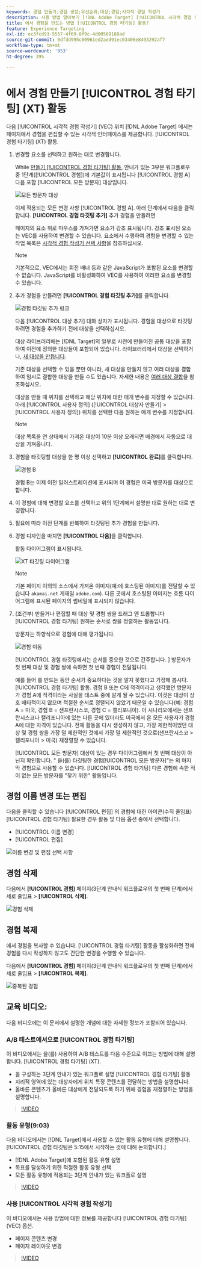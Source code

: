 ```yaml
---
keywords: 경험 만들기;경험 생성;우선순위;대상;경험;시각적 경험 작성기
description: 사용 방법 알아보기 [!DNL Adobe Target] [!UICONTROL 시각적 경험 작성기] (VEC) 를 클릭하여 페이지에서 경험을 만들고 편집할 수 있습니다 [!UICONTROL 경험 타기팅] (XT) 활동.
title: 에서 경험을 만드는 방법 [!UICONTROL 경험 타기팅] 활동?
feature: Experience Targeting
exl-id: ec3fcd93-5557-4f69-8f9c-4d00569188ad
source-git-commit: 0dfdd995c00961ed2aed91ec03406e8493292af7
workflow-type: tm+mt
source-wordcount: '953'
ht-degree: 39%

---
```


# 에서 경험 만들기 [!UICONTROL 경험 타기팅] (XT) 활동

다음 [!UICONTROL 시각적 경험 작성기] (VEC) 위치 [!DNL Adobe Target] 에서는 페이지에서 경험을 편집할 수 있는 시각적 인터페이스를 제공합니다. [!UICONTROL 경험 타기팅] (XT) 활동.

1. 변경할 요소를 선택하고 원하는 대로 변경합니다.

   While [만들기 [!UICONTROL 경험 타기팅] 활동](/help/main/c-activities/t-experience-target/t-xt-create/xt-create.md), 안내가 있는 3부분 워크플로우 중 1단계([!UICONTROL 경험])에 기본값이 표시됩니다 [!UICONTROL 경험 A] 다음 포함 [!UICONTROL 모든 방문자] 대상입니다.

   ![모든 방문자 대상](/help/main/c-activities/t-experience-target/t-xt-create/assets/all-visitors.png)

   이제 적용되는 모든 변경 사항 [!UICONTROL 경험 A]. 아래 단계에서 다음을 클릭합니다. **[!UICONTROL 경험 타깃팅 추가]** 추가 경험을 만들려면

   페이지의 요소 위로 마우스를 가져가면 요소가 강조 표시됩니다. 강조 표시된 요소는 VEC를 사용하여 변경할 수 있습니다. 요소에서 수행하여 경험을 변경할 수 있는 작업 목록은 [시각적 경험 작성기 선택 사항](/help/main/c-experiences/c-visual-experience-composer/viztarget-options.md)을 참조하십시오.

   >[!NOTE]
   >
   >기본적으로, VEC에서는 회전 배너 등과 같은 JavaScript가 포함된 요소를 변경할 수 없습니다. JavaScript를 비활성화하여 VEC를 사용하여 이러한 요소를 변경할 수 있습니다.

1. 추가 경험을 만들려면 **[!UICONTROL 경험 타깃팅 추가]**&#x200B;를 클릭합니다.

   ![경험 타깃팅 추가 링크](/help/main/c-activities/t-experience-target/t-xt-create/assets/add-experience-targeting.png)

   다음 [!UICONTROL 대상 추가] 대화 상자가 표시됩니다. 경험을 대상으로 타깃팅하려면 경험을 추가하기 전에 대상을 선택하십시오.

   대상 라이브러리에는 [!DNL Target]의 일부로 사전에 만들어진 공통 대상을 포함하여 이전에 정의한 대상들이 포함되어 있습니다. 라이브러리에서 대상을 선택하거나, [새 대상을 만듭니다](/help/main/c-target/c-audiences/audiences.md#concept_65BE870D290E412D8BBF557EEA67C271).

   기존 대상을 선택할 수 있을 뿐만 아니라, 새 대상을 만들지 않고 여러 대상을 결합하여 임시로 결합한 대상을 만들 수도 있습니다. 자세한 내용은 [여러 대상 결합](/help/main/c-target/combining-multiple-audiences.md#concept_A7386F1EA4394BD2AB72399C225981E5)을 참조하십시오.

   대상을 만들 때 위치를 선택하고 해당 위치에 대한 매개 변수를 지정할 수 있습니다. 아래 [!UICONTROL 사용자 정의] ([!UICONTROL 대상자 만들기] > [!UICONTROL 사용자 정의]) 위치를 선택한 다음 원하는 매개 변수를 지정합니다.

   >[!NOTE]
   >
   >대상 목록을 연 상태에서 가져온 대상이 10분 이상 오래되면 배경에서 자동으로 대상을 가져옵니다.

1. 경험을 타깃팅할 대상을 한 명 이상 선택하고 **[!UICONTROL 완료]**&#x200B;를 클릭합니다.

   ![경험 B](/help/main/c-activities/t-experience-target/t-xt-create/assets/experience-b.png)

   경험 B는 이제 이전 일러스트레이션에 표시되며 이 경험은 미국 방문자를 대상으로 합니다.

1. 이 경험에 대해 변경할 요소를 선택하고 위의 1단계에서 설명한 대로 원하는 대로 변경합니다.

1. 필요에 따라 이전 단계를 반복하여 타깃팅된 추가 경험을 만듭니다.

1. 경험 디자인을 마치면 **[!UICONTROL 다음]**&#x200B;을 클릭합니다.

   활동 다이어그램이 표시됩니다.

   ![XT 타깃팅 다이어그램](/help/main/c-activities/t-experience-target/t-xt-create/assets/xt_diagram-new.png)

   >[!NOTE]
   >
   >기본 페이지 이외의 소스에서 가져온 이미지(예:에 호스팅된 이미지)를 전달할 수 있습니다 `akamai.net` 게재일 `adobe.com`). 다른 곳에서 호스팅된 이미지는 흐름 다이어그램에 표시된 페이지의 썸네일에 표시되지 않습니다.

1. (조건부) 만들거나 편집할 때 대상 및 경험 쌍을 드래그 앤 드롭합니다 [!UICONTROL 경험 타기팅] 원하는 순서로 쌍을 정렬하는 활동입니다.

   방문자는 하향식으로 경험에 대해 평가됩니다.

   ![경험 이동](/help/main/c-activities/t-experience-target/t-xt-create/assets/move_experiences-new.png)

   [!UICONTROL 경험 타깃팅에서는 순서를 중요한 것으로 간주합니다. ] 방문자가 첫 번째 대상 및 경험 쌍에 속하면 첫 번째 경험이 전달됩니다.

   예를 들어 를 만드는 동안 순서가 중요하다는 것을 알지 못했다고 가정해 봅시다. [!UICONTROL 경험 타기팅] 활동. 경험 B 또는 C에 적격이라고 생각했던 방문자가 경험 A에 적격이라는 사실을 테스트 중에 알게 될 수 있습니다. 이것은 대상이 상호 배타적이지 않으며 적절한 순서로 정렬되지 않았기 때문일 수 있습니다(예: 경험 A = 미국, 경험 B = 샌프란시스코, 경험 C = 캘리포니아). 이 시나리오에서는 샌프란시스코나 캘리포니아에 있는 다른 곳에 있더라도 미국에서 온 모든 사용자가 경험 A에 대한 자격이 있습니다. 전체 활동을 다시 생성하지 않고, 가장 제한적이었던 대상 및 경험 쌍을 가장 덜 제한적인 것에서 가장 덜 제한적인 것으로(샌프란시스코 > 캘리포니아 > 미국) 재정렬할 수 있습니다.

   [!UICONTROL 모든 방문자] 대상이 있는 경우 다이어그램에서 첫 번째 대상이 아닌지 확인합니다. &quot; 을(를) 타깃팅한 경험[!UICONTROL 모든 방문자]&quot;는 의 마지막 경험으로 사용할 수 있습니다. [!UICONTROL 경험 타기팅] 다른 경험에 속한 적이 없는 모든 방문자를 &quot;찾기 위한&quot; 활동입니다.

## 경험 이름 변경 또는 편집

다음을 클릭할 수 있습니다 [!UICONTROL 편집] 의 경험에 대한 아이콘(수직 줄임표) [!UICONTROL 경험 타기팅] 필요한 경우 활동 및 다음 옵션 중에서 선택합니다.

* [!UICONTROL 이름 변경]
* [!UICONTROL 편집]

![이름 변경 및 편집 선택 사항](/help/main/c-activities/t-experience-target/t-xt-create/assets/experience_edit-new.png)

## 경험 삭제

다음에서 **[!UICONTROL 경험]** 페이지(3단계 안내식 워크플로우의 첫 번째 단계)에서 세로 줄임표 > **[!UICONTROL 삭제]**.

![경험 삭제](/help/main/c-activities/t-experience-target/t-xt-create/assets/delete-experience.png)

## 경험 복제

에서 경험을 복사할 수 있습니다. [!UICONTROL 경험 타기팅] 활동을 활성화하면 전체 경험을 다시 작성하지 않고도 간단한 변경을 수행할 수 있습니다.

다음에서 **[!UICONTROL 경험]** 페이지(3단계 안내식 워크플로우의 첫 번째 단계)에서 세로 줄임표 > **[!UICONTROL 복제]**.

![중복된 경험](/help/main/c-activities/t-experience-target/t-xt-create/assets/duplicate_experience-new.png)

## 교육 비디오:

다음 비디오에는 이 문서에서 설명한 개념에 대한 자세한 정보가 포함되어 있습니다.

### A/B 테스트에서으로 [!UICONTROL 경험 타기팅]

이 비디오에서는 을(를) 사용하여 A/B 테스트를 다음 수준으로 이끄는 방법에 대해 설명합니다. [!UICONTROL 경험 타기팅] (XT).

* 을 구성하는 3단계 안내가 있는 워크플로 설명 [!UICONTROL 경험 타기팅] 활동
* 지리적 영역에 있는 대상자에게 위치 특정 콘텐츠를 전달하는 방법을 설명합니다.
* 올바른 콘텐츠가 올바른 대상에게 전달되도록 하기 위해 경험을 재정렬하는 방법을 설명합니다.

>[!VIDEO](https://video.tv.adobe.com/v/22418/)

### 활동 유형(9:03)

다음 비디오에서는 [!DNL Target]에서 사용할 수 있는 활동 유형에 대해 설명합니다. [!UICONTROL 경험 타깃팅은 5:15에서 시작하는 것에 대해 논의합니다.]

* [!DNL Adobe Target]에 포함된 활동 유형 설명
* 목표를 달성하기 위한 적절한 활동 유형 선택
* 모든 활동 유형에 적용되는 3단계 안내가 있는 워크플로 설명

>[!VIDEO](https://video.tv.adobe.com/v/17386)

### 사용 [!UICONTROL 시각적 경험 작성기]

이 비디오에서는 사용 방법에 대한 정보를 제공합니다 [!UICONTROL 경험 타기팅] (VEC) 옵션.

* 페이지 콘텐츠 변경
* 페이지 레이아웃 변경

>[!VIDEO](https://video.tv.adobe.com/v/17399)

